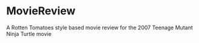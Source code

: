 # MovieReview
A Rotten Tomatoes style based movie review for the 2007 Teenage Mutant Ninja Turtle movie
